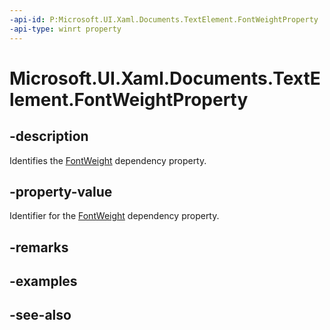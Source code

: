 ```yaml
---
-api-id: P:Microsoft.UI.Xaml.Documents.TextElement.FontWeightProperty
-api-type: winrt property
---
```


<!-- Property syntax
public Windows.UI.Xaml.DependencyProperty FontWeightProperty { get; }
-->

# Microsoft.UI.Xaml.Documents.TextElement.FontWeightProperty

## -description
Identifies the [FontWeight](textelement_fontweight.md) dependency property.

## -property-value
Identifier for the [FontWeight](textelement_fontweight.md) dependency property.

## -remarks

## -examples

## -see-also
